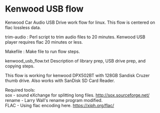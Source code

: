 # Kenwood USB flow

Kenwood Car Audio USB Drive work flow for linux. This flow is centered on flac lossless data.


trim-audio : Perl script to trim audio files to 20 minutes. Kenwood USB player requires flac 20 minutes or less.

Makefile : Make file to run flow steps.

kenwood_usb_flow.txt Description of library prep, USB drive prep, and copying steps.

This flow is working for kenwood DPX502BT with 128GB Sandisk Cruzer thumb drive. Also works with SanDisk SD Card Reader.

<hl>
   
Required tools:<br>
   sox     - sound eXchange for splitting long files. http://sox.sourceforge.net/<br>
   rename  - Larry Wall's rename program modified.    <script src="https://gist.github.com/zhasm/663538.js"></script><br>
   FLAC    - Using flac encoding here.                https://xiph.org/flac/<br>
   
   




